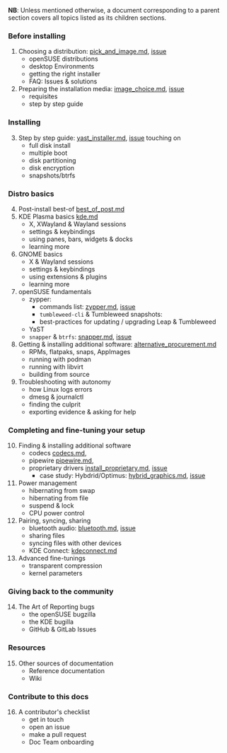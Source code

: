 __NB__: Unless mentioned otherwise, a document corresponding to a parent section covers all topics listed as its children sections.
### Before installing
1. Choosing a distribution: [pick_and_image.md](https://github.com/openSUSE/openSUSE-docs-revamped-temp/blob/dev/project/docs/pick_an_image.md), [issue](https://github.com/openSUSE/openSUSE-docs-revamped-temp/issues/37) 
    * openSUSE distributions
    * desktop Environments
    * getting the right installer
    * FAQ: Issues & solutions
2. Preparing the installation media: [image_choice.md](https://github.com/openSUSE/openSUSE-docs-revamped-temp/blob/dev/project/docs/image_choice.md), [issue](https://github.com/openSUSE/openSUSE-docs-revamped-temp/issues/26)
    * requisites
    * step by step guide
### Installing
3. Step by step guide: [yast_installer.md](https://github.com/openSUSE/openSUSE-docs-revamped-temp/blob/dev/project/docs/yast_installer.md), [issue](https://github.com/openSUSE/openSUSE-docs-revamped-temp/issues/60) touching on
    * full disk install
    * multiple boot
    * disk partitioning
    * disk encryption
    * snapshots/btrfs
### Distro basics
4. Post-install best-of [best_of_post.md](project/docs/best_of_post.md)
5. KDE Plasma basics [kde.md](project/docs/kde.md)
    * X, XWayland & Wayland sessions
    * settings & keybindings
    * using panes, bars, widgets & docks
    * learning more
6. GNOME basics
    * X & Wayland sessions
    * settings & keybindings
    * using extensions & plugins
    * learning more
7. openSUSE fundamentals
    * zypper:
        * commands list: [zypper.md](https://github.com/openSUSE/openSUSE-docs-revamped-temp/blob/dev/project/docs/zypper.md), [issue](https://github.com/openSUSE/openSUSE-docs-revamped-temp/issues/32)
        * `tumbleweed-cli` & Tumbleweed snapshots: 
        * best-practices for updating / upgrading Leap & Tumbleweed
    * YaST
    * `snapper` & `btrfs`: [snapper.md](https://github.com/openSUSE/openSUSE-docs-revamped-temp/blob/dev/project/docs/snapper.md), [issue](https://github.com/openSUSE/openSUSE-docs-revamped-temp/issues/34)
8. Getting & installing additional software: [alternative_procurement.md](https://github.com/openSUSE/openSUSE-docs-revamped-temp/blob/dev/project/docs/alternative_procurement.md)
    * RPMs, flatpaks, snaps, AppImages
    * running with podman
    * running with libvirt
    * building from source
9. Troubleshooting with autonomy
    * how Linux logs errors
    * dmesg & journalctl
    * finding the culprit
    * exporting evidence & asking for help
### Completing and fine-tuning your setup 
10. Finding & installing additional software
    * codecs [codecs.md](https://github.com/openSUSE/openSUSE-docs-revamped-temp/blob/dev/project/docs/codecs.md),
    * pipewire [pipewire.md](https://github.com/openSUSE/openSUSE-docs-revamped-temp/blob/dev/project/docs/pipwire.md),
    * proprietary drivers [install_proprietary.md](https://github.com/openSUSE/openSUSE-docs-revamped-temp/blob/dev/project/docs/install_proprietary.md), [issue](https://github.com/openSUSE/openSUSE-docs-revamped-temp/issues/28)
      * case study: Hybdrid/Optimus: [hybrid_graphics.md](https://github.com/openSUSE/openSUSE-docs-revamped-temp/blob/dev/project/docs/hybrid_graphics.md), [issue](https://github.com/openSUSE/openSUSE-docs-revamped-temp/issues/77) 
11. Power management
    * hibernating from swap
    * hibernating from file
    * suspend & lock
    * CPU power control
12. Pairing, syncing, sharing
    * bluetooth audio: [bluetooth.md](https://github.com/openSUSE/openSUSE-docs-revamped-temp/blob/dev/project/docs/bluetooth.md), [issue](https://github.com/openSUSE/openSUSE-docs-revamped-temp/issues/27)
    * sharing files
    * syncing files with other devices
    * KDE Connect: [kdeconnect.md](https://github.com/openSUSE/openSUSE-docs-revamped-temp/blob/dev/project/docs/kdeconnect.md)
13. Advanced fine-tunings
    * transparent compression
    * kernel parameters
### Giving back to the community
14. The Art of Reporting bugs
    * the openSUSE bugzilla
    * the KDE bugilla
    * GitHub & GitLab Issues
### Resources
15. Other sources of documentation
    * Reference documentation
    * Wiki
### Contribute to this docs
16. A contributor's checklist
    * get in touch
    * open an issue
    * make a pull request
    * Doc Team onboarding
